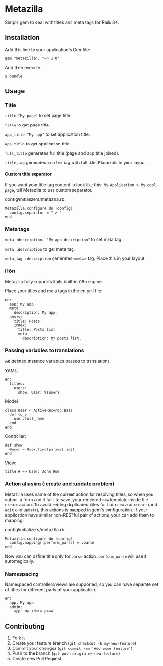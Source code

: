 # Metazilla

Simple gem to deal with titles and meta tags for Rails 3+.

## Installation

Add this line to your application's Gemfile:

    gem "metazilla", "~> 1.0"

And then execute:

    $ bundle

## Usage

### Title

`title "My page"` to set page title.

`title` to get page title.

`app_title "My app"` to set application title.

`app title` to get application title.

`full_title` generates full title (page and app title joined).

`title_tag` generates `<title>` tag with full title. Place this in your layout.

#### Custom title separator

If you want your title tag content to look like this: `My Application > My cool page`, tell Metazilla to use custom separator.

config/initializers/metazilla.rb:

    Metazilla.configure do |config|
      config.separator = " > "
    end

### Meta tags

`meta :description, "My app description"` to set meta tag.

`meta :description` to get meta tag.

`meta_tag :description` generates `<meta>` tag. Place this in your layout.

### I18n

Metazilla fully supports Rails built-in i18n engine.

Place your titles and meta tags in the en.yml file:

    en:
      app: My app
      meta:
        description: My app.
      posts:
        title: Posts
        index:
          title: Posts list
          meta:
            description: My posts list.

### Passing variables to translations

All defined instance variables passed to translations.

YAML:

    en:
      titles:
        users:
          show: User: %{user}

Model:

    class User < ActiveRecord::Base
      def to_s
        user.full_name
      end
    end

Controller:

    def show
      @user = User.find(params[:id])
    end

View:

    title # => User: John Doe

### Action aliasing (:create and :update problem)

Metaziila uses name of the current action for resolving titles, so when you submit a form and it fails to save, your rendered `new` template inside the `create` action. To avoid setting duplicated titles for both `new` and `create` (and `edit` and `update`), this actions is mapped in gem's configuration.
If your application have similar non-RESTful pair of actions, your can add them to mapping:

config/initializers/metazilla.rb:

    Metazilla.configure do |config|
      config.mapping[:perform_parse] = :parse
    end

Now you can define title only for `parse` action, `perform_parse` will use it automagically.

### Namespacing

Namespaced controllers/views are supported, so you can have separate set of titles for different parts of your application.

    en:
      app: My app
      admin:
        app: My admin panel

## Contributing

1. Fork it
2. Create your feature branch (`git checkout -b my-new-feature`)
3. Commit your changes (`git commit -am 'Add some feature'`)
4. Push to the branch (`git push origin my-new-feature`)
5. Create new Pull Request

